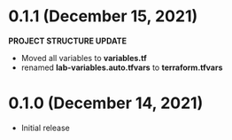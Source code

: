 # 0.1.1 (December 15, 2021)
**PROJECT STRUCTURE UPDATE**
- Moved all variables to **variables.tf**
- renamed **lab-variables.auto.tfvars** to **terraform.tfvars**

# 0.1.0 (December 14, 2021)
- Initial release